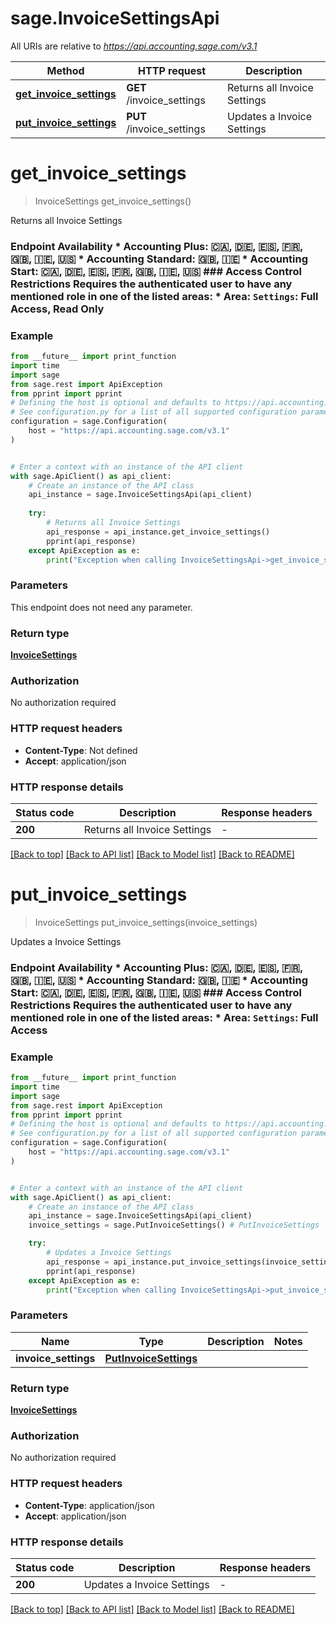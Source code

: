 # sage.InvoiceSettingsApi

All URIs are relative to *https://api.accounting.sage.com/v3.1*

Method | HTTP request | Description
------------- | ------------- | -------------
[**get_invoice_settings**](InvoiceSettingsApi.md#get_invoice_settings) | **GET** /invoice_settings | Returns all Invoice Settings
[**put_invoice_settings**](InvoiceSettingsApi.md#put_invoice_settings) | **PUT** /invoice_settings | Updates a Invoice Settings


# **get_invoice_settings**
> InvoiceSettings get_invoice_settings()

Returns all Invoice Settings

### Endpoint Availability  * Accounting Plus: 🇨🇦, 🇩🇪, 🇪🇸, 🇫🇷, 🇬🇧, 🇮🇪, 🇺🇸 * Accounting Standard: 🇬🇧, 🇮🇪 * Accounting Start: 🇨🇦, 🇩🇪, 🇪🇸, 🇫🇷, 🇬🇧, 🇮🇪, 🇺🇸  ### Access Control Restrictions  Requires the authenticated user to have any mentioned role in one of the listed areas: * Area: `Settings`: Full Access, Read Only

### Example

```python
from __future__ import print_function
import time
import sage
from sage.rest import ApiException
from pprint import pprint
# Defining the host is optional and defaults to https://api.accounting.sage.com/v3.1
# See configuration.py for a list of all supported configuration parameters.
configuration = sage.Configuration(
    host = "https://api.accounting.sage.com/v3.1"
)


# Enter a context with an instance of the API client
with sage.ApiClient() as api_client:
    # Create an instance of the API class
    api_instance = sage.InvoiceSettingsApi(api_client)
    
    try:
        # Returns all Invoice Settings
        api_response = api_instance.get_invoice_settings()
        pprint(api_response)
    except ApiException as e:
        print("Exception when calling InvoiceSettingsApi->get_invoice_settings: %s\n" % e)
```

### Parameters
This endpoint does not need any parameter.

### Return type

[**InvoiceSettings**](InvoiceSettings.md)

### Authorization

No authorization required

### HTTP request headers

 - **Content-Type**: Not defined
 - **Accept**: application/json

### HTTP response details
| Status code | Description | Response headers |
|-------------|-------------|------------------|
**200** | Returns all Invoice Settings |  -  |

[[Back to top]](#) [[Back to API list]](../README.md#documentation-for-api-endpoints) [[Back to Model list]](../README.md#documentation-for-models) [[Back to README]](../README.md)

# **put_invoice_settings**
> InvoiceSettings put_invoice_settings(invoice_settings)

Updates a Invoice Settings

### Endpoint Availability  * Accounting Plus: 🇨🇦, 🇩🇪, 🇪🇸, 🇫🇷, 🇬🇧, 🇮🇪, 🇺🇸 * Accounting Standard: 🇬🇧, 🇮🇪 * Accounting Start: 🇨🇦, 🇩🇪, 🇪🇸, 🇫🇷, 🇬🇧, 🇮🇪, 🇺🇸  ### Access Control Restrictions  Requires the authenticated user to have any mentioned role in one of the listed areas: * Area: `Settings`: Full Access

### Example

```python
from __future__ import print_function
import time
import sage
from sage.rest import ApiException
from pprint import pprint
# Defining the host is optional and defaults to https://api.accounting.sage.com/v3.1
# See configuration.py for a list of all supported configuration parameters.
configuration = sage.Configuration(
    host = "https://api.accounting.sage.com/v3.1"
)


# Enter a context with an instance of the API client
with sage.ApiClient() as api_client:
    # Create an instance of the API class
    api_instance = sage.InvoiceSettingsApi(api_client)
    invoice_settings = sage.PutInvoiceSettings() # PutInvoiceSettings | 

    try:
        # Updates a Invoice Settings
        api_response = api_instance.put_invoice_settings(invoice_settings)
        pprint(api_response)
    except ApiException as e:
        print("Exception when calling InvoiceSettingsApi->put_invoice_settings: %s\n" % e)
```

### Parameters

Name | Type | Description  | Notes
------------- | ------------- | ------------- | -------------
 **invoice_settings** | [**PutInvoiceSettings**](PutInvoiceSettings.md)|  | 

### Return type

[**InvoiceSettings**](InvoiceSettings.md)

### Authorization

No authorization required

### HTTP request headers

 - **Content-Type**: application/json
 - **Accept**: application/json

### HTTP response details
| Status code | Description | Response headers |
|-------------|-------------|------------------|
**200** | Updates a Invoice Settings |  -  |

[[Back to top]](#) [[Back to API list]](../README.md#documentation-for-api-endpoints) [[Back to Model list]](../README.md#documentation-for-models) [[Back to README]](../README.md)

